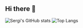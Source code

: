 ## Hi there 👋
![Sergi's GitHub stats](https://github-readme-stats.vercel.app/api?username=sergisanodze&show_icons=true&theme=radical)
![Top Langs](https://github-readme-stats.vercel.app/api/top-langs/?username=sergisanodze&theme=radical)

<!--
**sergisanodze/sergisanodze** is a ✨ _special_ ✨ repository because its `README.md` (this file) appears on your GitHub profile.

Here are some ideas to get you started:

- 🔭 I’m currently working on ...
- 🌱 I’m currently learning ...
- 👯 I’m looking to collaborate on ...
- 🤔 I’m looking for help with ...
- 💬 Ask me about ...
- 📫 How to reach me: ...
- 😄 Pronouns: ...
- ⚡ Fun fact: ...
-->

